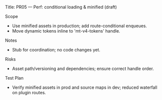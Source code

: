 Title: PR05 — Perf: conditional loading & minified (draft)

Scope
- Use minified assets in production; add route-conditional enqueues.
- Move dynamic tokens inline to 'mt-v4-tokens' handle.

Notes
- Stub for coordination; no code changes yet.

Risks
- Asset path/versioning and dependencies; ensure correct handle order.

Test Plan
- Verify minified assets in prod and source maps in dev; reduced waterfall on plugin routes.
